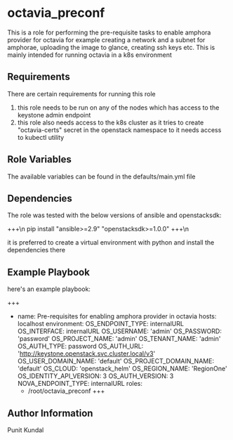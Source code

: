 octavia_preconf
=========

This is a role for performing the pre-requisite tasks to enable amphora provider for octavia for example creating a network and a subnet for amphorae, uploading the image to glance, creating ssh keys etc. This is mainly intended for running octavia in a k8s environment

Requirements
------------

There are certain requirements for running this role
1. this role needs to be run on any of the nodes which has access to the keystone admin endpoint
2. this role also needs access to the k8s cluster as it tries to create "octavia-certs" secret in the openstack namespace to it needs access to kubectl utility

Role Variables
--------------

The available variables can be found in the defaults/main.yml file

Dependencies
------------

The role was tested with the below versions of ansible and openstacksdk:

+++\n
pip install "ansible>=2.9"  "openstacksdk>=1.0.0"
+++\n

it is preferred to create a virtual environment with python and install the dependencies there

Example Playbook
----------------

here's an example playbook:

+++
- name: Pre-requisites for enabling amphora provider in octavia
  hosts: localhost
  environment:
    OS_ENDPOINT_TYPE: internalURL
    OS_INTERFACE: internalURL
    OS_USERNAME: 'admin'
    OS_PASSWORD: 'password'
    OS_PROJECT_NAME: 'admin'
    OS_TENANT_NAME: 'admin'
    OS_AUTH_TYPE: password
    OS_AUTH_URL: 'http://keystone.openstack.svc.cluster.local/v3'
    OS_USER_DOMAIN_NAME: 'default'
    OS_PROJECT_DOMAIN_NAME: 'default'
    OS_CLOUD: 'openstack_helm'
    OS_REGION_NAME: 'RegionOne'
    OS_IDENTITY_API_VERSION: 3
    OS_AUTH_VERSION: 3
    NOVA_ENDPOINT_TYPE: internalURL
  roles:
    - /root/octavia_preconf
+++


Author Information
------------------

Punit Kundal
